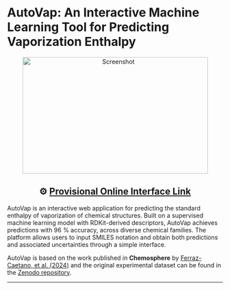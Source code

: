 # AutoVap: An Interactive Machine Learning Tool for Predicting Vaporization Enthalpy

<div align="center">
  <img src="https://github.com/user-attachments/assets/7dc555dd-a14c-4cfb-85ed-57fcb6b2a40c" 
       alt="Screenshot" width="433" height="272">
</div>

<div align="center">
  <h2>⚙️ <a href="http://52.47.208.199:8000/">Provisional Online Interface Link</a></h2>
</div>

AutoVap is an interactive web application for predicting the standard enthalpy of vaporization of chemical structures. Built on a supervised machine learning model with RDKit-derived descriptors, AutoVap achieves predictions with 96 % accuracy, across diverse chemical families. The platform allows users to input SMILES notation and obtain both predictions and associated uncertainties through a simple interface.

AutoVap is based on the work published in **Chemosphere** by [Ferraz-Caetano, et al. (2024)](https://doi.org/10.1016/j.chemosphere.2024.142257) and the original experimental dataset can be found in the [Zenodo repository](https://doi.org/10.5281/zenodo.11127879).


---
